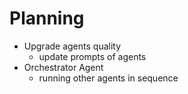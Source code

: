 # Planning

- Upgrade agents quality
    - update prompts of agents
- Orchestrator Agent
    - running other agents in sequence

